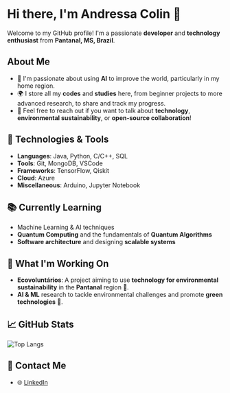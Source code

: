 # Hi there, I'm Andressa Colin 👋

Welcome to my GitHub profile! I'm a passionate **developer** and **technology enthusiast** from **Pantanal, MS, Brazil**. 

## About Me
- 🌱 I'm passionate about using **AI** to improve the world, particularly in my home region.
- 🌍 I store all my **codes** and **studies** here, from beginner projects to more advanced research, to share and track my progress.
- 💬 Feel free to reach out if you want to talk about **technology**, **environmental sustainability**, or **open-source collaboration**!

## 🚀 Technologies & Tools
- **Languages**: Java, Python, C/C++, SQL
- **Tools**: Git, MongoDB, VSCode
- **Frameworks**: TensorFlow, Qiskit
- **Cloud**: Azure
- **Miscellaneous**: Arduino, Jupyter Notebook

## 📚 Currently Learning
- Machine Learning & AI techniques
- **Quantum Computing** and the fundamentals of **Quantum Algorithms**
- **Software architecture** and designing **scalable systems**

## 🌱 What I'm Working On
- **Ecovoluntários**: A project aiming to use **technology for environmental sustainability** in the **Pantanal** region 🌿.
- **AI & ML** research to tackle environmental challenges and promote **green technologies** 🌱.

## 📈 GitHub Stats
![Top Langs](https://github-readme-stats.vercel.app/api/top-langs/?username=andressacolin&layout=compact&theme=cobalt)

## 📧 Contact Me
- 🌐 [LinkedIn](https://www.linkedin.com/in/andressa-colin-barbosa)








